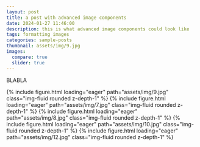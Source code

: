 ```yaml
---
layout: post
title: a post with advanced image components
date: 2024-01-27 11:46:00
description: this is what advanced image components could look like
tags: formatting images
categories: sample-posts
thumbnail: assets/img/9.jpg
images:
  compare: true
  slider: true
---
```


BLABLA 


<swiper-container keyboard="true" navigation="true" pagination="true" pagination-clickable="true" pagination-dynamic-bullets="true" rewind="true">
  <swiper-slide>{% include figure.html loading="eager" path="assets/img/9.jpg" class="img-fluid rounded z-depth-1" %}</swiper-slide>
  <swiper-slide>{% include figure.html loading="eager" path="assets/img/7.jpg" class="img-fluid rounded z-depth-1" %}</swiper-slide>
  <swiper-slide>{% include figure.html loading="eager" path="assets/img/8.jpg" class="img-fluid rounded z-depth-1" %}</swiper-slide>
  <swiper-slide>{% include figure.html loading="eager" path="assets/img/10.jpg" class="img-fluid rounded z-depth-1" %}</swiper-slide>
  <swiper-slide>{% include figure.html loading="eager" path="assets/img/12.jpg" class="img-fluid rounded z-depth-1" %}</swiper-slide>
</swiper-container>


<!-- 
<swiper-container keyboard="true" navigation="true" pagination="true" pagination-clickable="true" pagination-dynamic-bullets="true" rewind="true">
  <swiper-slide>{% include figure.html loading="eager" path="assets/img/images-slider/DSC_2968.jpg" class="img-fluid rounded z-depth-1" %}</swiper-slide>
  <swiper-slide>{% include figure.html loading="eager" path="assets/img/images-slider/f18439360.jpg" class="img-fluid rounded z-depth-1" %}</swiper-slide>
  <swiper-slide>{% include figure.html loading="eager" path="assets/img/images-slider/f20114752.jpg" class="img-fluid rounded z-depth-1" %}</swiper-slide>
  <swiper-slide>{% include figure.html loading="eager" path="assets/img/images-slider/DSC_9329.jpg" class="img-fluid rounded z-depth-1" %}</swiper-slide>
</swiper-container>
<br>
<br>
<hr>
<br>
<br> -->